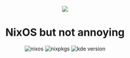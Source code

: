 <div align="center"><img src="https://search.nixos.org/images/nix-logo.png"></div>
<h1 align="center">NixOS but not annoying</h1>

<div align="center">

![nixos](https://img.shields.io/badge/NixOS-24273A.svg?style=flat&logo=nixos&logoColor=CAD3F5)
![nixpkgs](https://img.shields.io/badge/nixpkgs-unstable-informational.svg?style=flat&logo=nixos&logoColor=CAD3F5&colorA=24273A&colorB=8aadf4)
![kde version](https://img.shields.io/badge/kde_version-5?logo=kde)

</div>